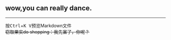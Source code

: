## wow,you can really dance.
***
按<kbd>Ctrl</kbd>+<kbd>K V</kbd>预览Markdown文件  
~~窃取果实do shopping：我先富了，你呢？~~  